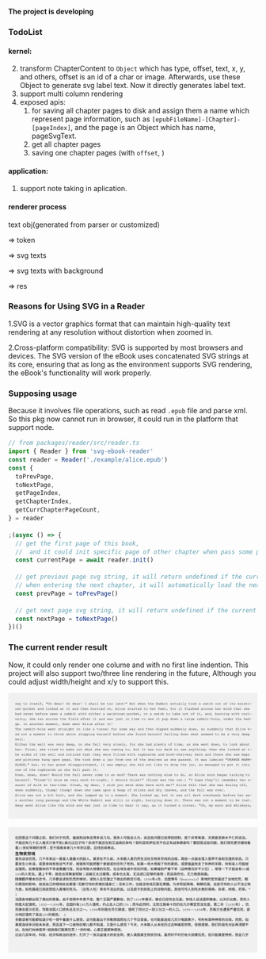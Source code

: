 **The project is developing**

### TodoList

#### kernel:

2. transform ChapterContent to `Object` which has type, offset, text, x, y, and others, offset is an id of a char or image. Afterwards, use these Object to generate svg label text. Now it directly generates label text.
3. support multi column rendering
4. exposed apis:
   1. for saving all chapter pages to disk and assign them a name which represent page information, such as `[epubFileName]-[Chapter]-[pageIndex]`, and the page is an Object which has name, pageSvgText.
   2. get all chapter pages
   3. saving one chapter pages (with `offset`, )

#### application:

1. support note taking in aplication.

#### renderer process

text obj(generated from parser or customized)

=> token

=> svg texts

=> svg texts with background

=> res

### Reasons for Using SVG in a Reader

1.SVG is a vector graphics format that can maintain high-quality text rendering at any resolution without distortion when zoomed in.

2.Cross-platform compatibility: SVG is supported by most browsers and devices. The SVG version of the eBook uses concatenated SVG strings at its core, ensuring that as long as the environment supports SVG rendering, the eBook's functionality will work properly.

### Supposing usage

Because it involves file operations, such as read `.epub` file and parse xml. So this pkg now cannot run in browser, it could run in the platform that support node.

```typescript
// from packages/reader/src/reader.ts
import { Reader } from 'svg-ebook-reader'
const reader = Reader('./example/alice.epub')
const {
  toPrevPage,
  toNextPage,
  getPageIndex,
  getChapterIndex,
  getCurrChapterPageCount,
} = reader

;(async () => {
  // get the first page of this book,
  //  and it could init specific page of other chapter when pass some pamameters, but this feature has not been implemented
  const currentPage = await reader.init()

  // get previous page svg string, it will return undefined if the current page is the first page in the first chapter
  // when entering the next chapter, it will automatically load the next chapter after the next in Promise, toNextPage() is the same
  const prevPage = toPrevPage()

  // get next page svg string, it will return undefined if the current page is the last page in the last chapter
  const nextPage = toNextPage()
})()
```

### The current render result

Now, it could only render one colume and with no first line indention. This project will also support two/three line rendering in the future, Although you could adjust width/height and x/y to support this.

![0-2](example/example1.svg)

![0-2](example/example2.svg)
